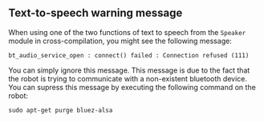 ## Text-to-speech warning message

When using one of the two functions of text to speech from the `Speaker` module
in cross-compilation, you might see the following message:

```
bt_audio_service_open : connect() failed : Connection refused (111)
```

You can simply ignore this message. This message is due to the fact that the
robot is trying to communicate with a non-existent bluetooth device. You can
supress this message by executing the following command on the robot:

```
sudo apt-get purge bluez-alsa
```

